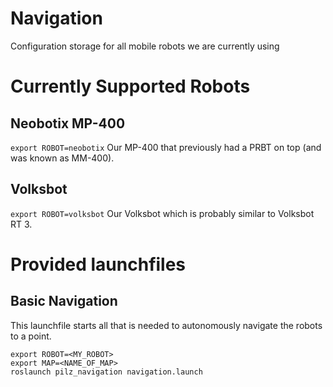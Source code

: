 # Navigation
Configuration storage for all mobile robots we are currently using

# Currently Supported Robots

## Neobotix MP-400
`export ROBOT=neobotix`
Our MP-400 that previously had a PRBT on top (and was known as MM-400).

## Volksbot
`export ROBOT=volksbot`
Our Volksbot which is probably similar to Volksbot RT 3.

# Provided launchfiles

## Basic Navigation
This launchfile starts all that is needed to autonomously navigate the robots to a point.
```
export ROBOT=<MY_ROBOT>
export MAP=<NAME_OF_MAP>
roslaunch pilz_navigation navigation.launch
```